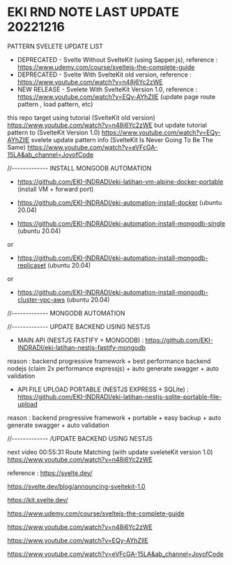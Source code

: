 # EKI RND NOTE LAST UPDATE 20221216

PATTERN SVELETE UPDATE LIST
- DEPRECATED - Svelte Without SvelteKit (using Sapper.js), reference : https://www.udemy.com/course/sveltejs-the-complete-guide
- DEPRECATED - Svelte With SvelteKit old version, reference : https://www.youtube.com/watch?v=n48j6Yc2zWE
- NEW RELEASE - Svelete With SvelteKit Version 1.0, reference : https://www.youtube.com/watch?v=EQy-AYhZIlE  (update page route pattern , load pattern, etc)


this repo target using tutorial (SvelteKit old version) https://www.youtube.com/watch?v=n48j6Yc2zWE 
but update tutorial pattern to (SvelteKit Version 1.0) https://www.youtube.com/watch?v=EQy-AYhZIlE
svelete update pattern info (SvelteKit Is Never Going To Be The Same) https://www.youtube.com/watch?v=eVFcGA-15LA&ab_channel=JoyofCode


//------------- INSTALL MONGODB AUTOMATION

- https://github.com/EKI-INDRADI/eki-latihan-vm-alpine-docker-portable (install VM + forward port)

- https://github.com/EKI-INDRADI/eki-automation-install-docker (ubuntu 20.04)



- https://github.com/EKI-INDRADI/eki-automation-install-mongodb-single (ubuntu 20.04)

or

- https://github.com/EKI-INDRADI/eki-automation-install-mongodb-replicaset (ubuntu 20.04)

or

- https://github.com/EKI-INDRADI/eki-automation-install-mongodb-cluster-vpc-aws (ubuntu 20.04)


//------------- MONGODB AUTOMATION


//------------- UPDATE BACKEND USING NESTJS

- MAIN API (NESTJS FASTIFY + MONGODB) : https://github.com/EKI-INDRADI/eki-latihan-nestjs-fastify-mongodb

reason : backend progressive framework + best performance backend nodejs (claim 2x performance expressjs) + auto generate swagger + auto validation


- API FILE UPLOAD PORTABLE (NESTJS EXPRESS + SQLite) : https://github.com/EKI-INDRADI/eki-latihan-nestjs-sqlite-portable-file-upload

reason : backend progressive framework + portable + easy backup + auto generate swagger + auto validation

//------------- /UPDATE BACKEND USING NESTJS



next video 00:55:31 Route Matching   (with update sveleteKit version 1.0) https://www.youtube.com/watch?v=n48j6Yc2zWE


reference : 
https://svelte.dev/

https://svelte.dev/blog/announcing-sveltekit-1.0

https://kit.svelte.dev/

https://www.udemy.com/course/sveltejs-the-complete-guide

https://www.youtube.com/watch?v=n48j6Yc2zWE

https://www.youtube.com/watch?v=EQy-AYhZIlE

https://www.youtube.com/watch?v=eVFcGA-15LA&ab_channel=JoyofCode


